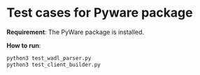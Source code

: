 # Test cases for Pyware package

**Requirement**: The PyWare package is installed. 

**How to run**: 
```sh
python3 test_wadl_parser.py
python3 test_client_builder.py
```